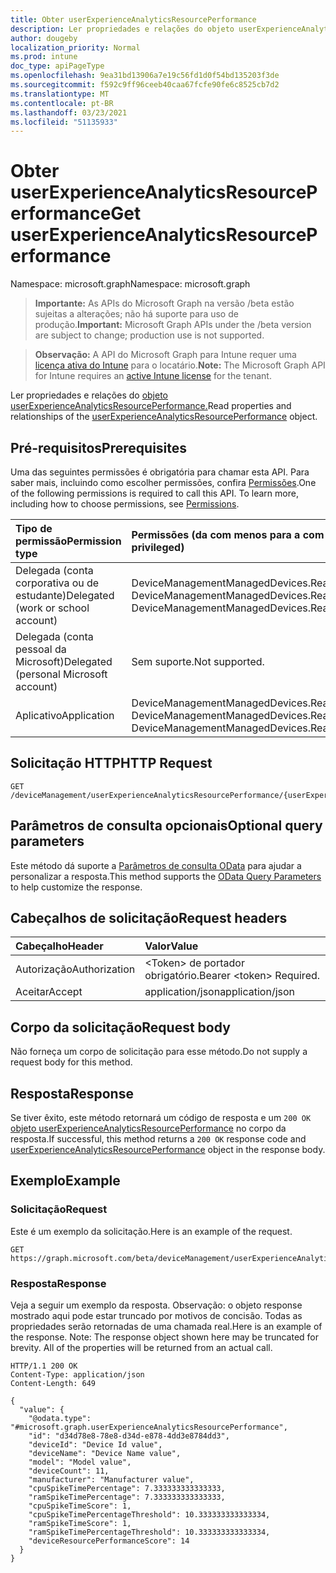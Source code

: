```yaml
---
title: Obter userExperienceAnalyticsResourcePerformance
description: Ler propriedades e relações do objeto userExperienceAnalyticsResourcePerformance.
author: dougeby
localization_priority: Normal
ms.prod: intune
doc_type: apiPageType
ms.openlocfilehash: 9ea31bd13906a7e19c56fd1d0f54bd135203f3de
ms.sourcegitcommit: f592c9ff96ceeb40caa67fcfe90fe6c8525cb7d2
ms.translationtype: MT
ms.contentlocale: pt-BR
ms.lasthandoff: 03/23/2021
ms.locfileid: "51135933"
---
```

# <a name="get-userexperienceanalyticsresourceperformance"></a><span data-ttu-id="61ce5-103">Obter userExperienceAnalyticsResourcePerformance</span><span class="sxs-lookup"><span data-stu-id="61ce5-103">Get userExperienceAnalyticsResourcePerformance</span></span>

<span data-ttu-id="61ce5-104">Namespace: microsoft.graph</span><span class="sxs-lookup"><span data-stu-id="61ce5-104">Namespace: microsoft.graph</span></span>

> <span data-ttu-id="61ce5-105">**Importante:** As APIs do Microsoft Graph na versão /beta estão sujeitas a alterações; não há suporte para uso de produção.</span><span class="sxs-lookup"><span data-stu-id="61ce5-105">**Important:** Microsoft Graph APIs under the /beta version are subject to change; production use is not supported.</span></span>

> <span data-ttu-id="61ce5-106">**Observação:** A API do Microsoft Graph para Intune requer uma [licença ativa do Intune](https://go.microsoft.com/fwlink/?linkid=839381) para o locatário.</span><span class="sxs-lookup"><span data-stu-id="61ce5-106">**Note:** The Microsoft Graph API for Intune requires an [active Intune license](https://go.microsoft.com/fwlink/?linkid=839381) for the tenant.</span></span>

<span data-ttu-id="61ce5-107">Ler propriedades e relações do [objeto userExperienceAnalyticsResourcePerformance.](../resources/intune-devices-userexperienceanalyticsresourceperformance.md)</span><span class="sxs-lookup"><span data-stu-id="61ce5-107">Read properties and relationships of the [userExperienceAnalyticsResourcePerformance](../resources/intune-devices-userexperienceanalyticsresourceperformance.md) object.</span></span>

## <a name="prerequisites"></a><span data-ttu-id="61ce5-108">Pré-requisitos</span><span class="sxs-lookup"><span data-stu-id="61ce5-108">Prerequisites</span></span>
<span data-ttu-id="61ce5-p101">Uma das seguintes permissões é obrigatória para chamar esta API. Para saber mais, incluindo como escolher permissões, confira [Permissões](/graph/permissions-reference).</span><span class="sxs-lookup"><span data-stu-id="61ce5-p101">One of the following permissions is required to call this API. To learn more, including how to choose permissions, see [Permissions](/graph/permissions-reference).</span></span>

|<span data-ttu-id="61ce5-111">Tipo de permissão</span><span class="sxs-lookup"><span data-stu-id="61ce5-111">Permission type</span></span>|<span data-ttu-id="61ce5-112">Permissões (da com menos para a com mais privilégios)</span><span class="sxs-lookup"><span data-stu-id="61ce5-112">Permissions (from least to most privileged)</span></span>|
|:---|:---|
|<span data-ttu-id="61ce5-113">Delegada (conta corporativa ou de estudante)</span><span class="sxs-lookup"><span data-stu-id="61ce5-113">Delegated (work or school account)</span></span>|<span data-ttu-id="61ce5-114">DeviceManagementManagedDevices.Read.All, DeviceManagementManagedDevices.ReadWrite.All</span><span class="sxs-lookup"><span data-stu-id="61ce5-114">DeviceManagementManagedDevices.Read.All, DeviceManagementManagedDevices.ReadWrite.All</span></span>|
|<span data-ttu-id="61ce5-115">Delegada (conta pessoal da Microsoft)</span><span class="sxs-lookup"><span data-stu-id="61ce5-115">Delegated (personal Microsoft account)</span></span>|<span data-ttu-id="61ce5-116">Sem suporte.</span><span class="sxs-lookup"><span data-stu-id="61ce5-116">Not supported.</span></span>|
|<span data-ttu-id="61ce5-117">Aplicativo</span><span class="sxs-lookup"><span data-stu-id="61ce5-117">Application</span></span>|<span data-ttu-id="61ce5-118">DeviceManagementManagedDevices.Read.All, DeviceManagementManagedDevices.ReadWrite.All</span><span class="sxs-lookup"><span data-stu-id="61ce5-118">DeviceManagementManagedDevices.Read.All, DeviceManagementManagedDevices.ReadWrite.All</span></span>|

## <a name="http-request"></a><span data-ttu-id="61ce5-119">Solicitação HTTP</span><span class="sxs-lookup"><span data-stu-id="61ce5-119">HTTP Request</span></span>
<!-- {
  "blockType": "ignored"
}
-->
``` http
GET /deviceManagement/userExperienceAnalyticsResourcePerformance/{userExperienceAnalyticsResourcePerformanceId}
```

## <a name="optional-query-parameters"></a><span data-ttu-id="61ce5-120">Parâmetros de consulta opcionais</span><span class="sxs-lookup"><span data-stu-id="61ce5-120">Optional query parameters</span></span>
<span data-ttu-id="61ce5-121">Este método dá suporte a [Parâmetros de consulta OData](/graph/query-parameters) para ajudar a personalizar a resposta.</span><span class="sxs-lookup"><span data-stu-id="61ce5-121">This method supports the [OData Query Parameters](/graph/query-parameters) to help customize the response.</span></span>

## <a name="request-headers"></a><span data-ttu-id="61ce5-122">Cabeçalhos de solicitação</span><span class="sxs-lookup"><span data-stu-id="61ce5-122">Request headers</span></span>
|<span data-ttu-id="61ce5-123">Cabeçalho</span><span class="sxs-lookup"><span data-stu-id="61ce5-123">Header</span></span>|<span data-ttu-id="61ce5-124">Valor</span><span class="sxs-lookup"><span data-stu-id="61ce5-124">Value</span></span>|
|:---|:---|
|<span data-ttu-id="61ce5-125">Autorização</span><span class="sxs-lookup"><span data-stu-id="61ce5-125">Authorization</span></span>|<span data-ttu-id="61ce5-126">&lt;Token&gt; de portador obrigatório.</span><span class="sxs-lookup"><span data-stu-id="61ce5-126">Bearer &lt;token&gt; Required.</span></span>|
|<span data-ttu-id="61ce5-127">Aceitar</span><span class="sxs-lookup"><span data-stu-id="61ce5-127">Accept</span></span>|<span data-ttu-id="61ce5-128">application/json</span><span class="sxs-lookup"><span data-stu-id="61ce5-128">application/json</span></span>|

## <a name="request-body"></a><span data-ttu-id="61ce5-129">Corpo da solicitação</span><span class="sxs-lookup"><span data-stu-id="61ce5-129">Request body</span></span>
<span data-ttu-id="61ce5-130">Não forneça um corpo de solicitação para esse método.</span><span class="sxs-lookup"><span data-stu-id="61ce5-130">Do not supply a request body for this method.</span></span>

## <a name="response"></a><span data-ttu-id="61ce5-131">Resposta</span><span class="sxs-lookup"><span data-stu-id="61ce5-131">Response</span></span>
<span data-ttu-id="61ce5-132">Se tiver êxito, este método retornará um código de resposta e um `200 OK` [objeto userExperienceAnalyticsResourcePerformance](../resources/intune-devices-userexperienceanalyticsresourceperformance.md) no corpo da resposta.</span><span class="sxs-lookup"><span data-stu-id="61ce5-132">If successful, this method returns a `200 OK` response code and [userExperienceAnalyticsResourcePerformance](../resources/intune-devices-userexperienceanalyticsresourceperformance.md) object in the response body.</span></span>

## <a name="example"></a><span data-ttu-id="61ce5-133">Exemplo</span><span class="sxs-lookup"><span data-stu-id="61ce5-133">Example</span></span>

### <a name="request"></a><span data-ttu-id="61ce5-134">Solicitação</span><span class="sxs-lookup"><span data-stu-id="61ce5-134">Request</span></span>
<span data-ttu-id="61ce5-135">Este é um exemplo da solicitação.</span><span class="sxs-lookup"><span data-stu-id="61ce5-135">Here is an example of the request.</span></span>
``` http
GET https://graph.microsoft.com/beta/deviceManagement/userExperienceAnalyticsResourcePerformance/{userExperienceAnalyticsResourcePerformanceId}
```

### <a name="response"></a><span data-ttu-id="61ce5-136">Resposta</span><span class="sxs-lookup"><span data-stu-id="61ce5-136">Response</span></span>
<span data-ttu-id="61ce5-p102">Veja a seguir um exemplo da resposta. Observação: o objeto response mostrado aqui pode estar truncado por motivos de concisão. Todas as propriedades serão retornadas de uma chamada real.</span><span class="sxs-lookup"><span data-stu-id="61ce5-p102">Here is an example of the response. Note: The response object shown here may be truncated for brevity. All of the properties will be returned from an actual call.</span></span>
``` http
HTTP/1.1 200 OK
Content-Type: application/json
Content-Length: 649

{
  "value": {
    "@odata.type": "#microsoft.graph.userExperienceAnalyticsResourcePerformance",
    "id": "d34d78e8-78e8-d34d-e878-4dd3e8784dd3",
    "deviceId": "Device Id value",
    "deviceName": "Device Name value",
    "model": "Model value",
    "deviceCount": 11,
    "manufacturer": "Manufacturer value",
    "cpuSpikeTimePercentage": 7.333333333333333,
    "ramSpikeTimePercentage": 7.333333333333333,
    "cpuSpikeTimeScore": 1,
    "cpuSpikeTimePercentageThreshold": 10.333333333333334,
    "ramSpikeTimeScore": 1,
    "ramSpikeTimePercentageThreshold": 10.333333333333334,
    "deviceResourcePerformanceScore": 14
  }
}
```




